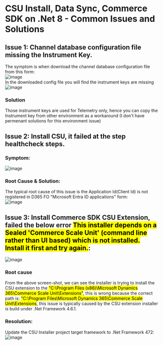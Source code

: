 # CSU Install, Data Sync, Commerce SDK on .Net 8 - Common Issues and Solutions

## Issue 1: Channel database configuration file missing the Instrument Key.
The symptom is when download the channel database configuration file from this form: <br/>
![image](https://github.com/user-attachments/assets/48de7c60-c532-4d7f-9d04-21330abe7e9f)<br/>
In the downloaded config file you will find the instrument keys are missing<br/>
![image](https://github.com/user-attachments/assets/21930448-f483-4696-a4cc-74c9fd8c3e81)
### Solution
Those instrument keys are used for Telemetry only, hence you can copy the Instrument key from other environment as a workaround (I don't have permenant solutions for this environment issue)<br/>

## Issue 2: Install CSU, it failed at the step healthcheck steps.
### Symptom:
![image](https://github.com/user-attachments/assets/7d8c08e9-b3a9-4ed4-93e7-663aa6e3bf5f)
### Root Cause & Solution:
The typical root cause of this issue is the Application Id(Client Id) is not registered in D365 FO "Microsoft Entra ID applications" form:<br/>
![image](https://github.com/user-attachments/assets/5219a820-0c91-4842-8fdc-821e5c893ef5)

## Issue 3: Install Commerce SDK CSU Extension, failed the below error <mark>This installer depends on a Sealed 'Commerce Scale Unit' (command line rather than UI based) which is not installed. Install it first and try again.</mark>:<br/>
![image](https://github.com/user-attachments/assets/2929bab3-dd24-4ddf-a56d-2ffc84935a88)
### Root cause
From the above screen-shot, we can see the installer is trying to install the CSU extension to the <mark>"C:\Program Files (x86)\Microsoft Dynamics 365\Commerce Scale Unit\Extensions"</mark>, this is wrong because the correct path is: <mark>"C:\Program Files\Microsoft Dynamics 365\Commerce Scale Unit\Extensions</mark>, this issue is typically caused by the CSU extension installer is build under .Net Framework 4.6.1.

### Resolution:
Update the CSU Installer project target framework to .Net Framework 472:<br/>
![image](https://github.com/user-attachments/assets/1e4d7a23-8506-4ad1-ae1d-c937dc5a4ace)






